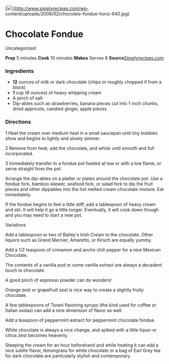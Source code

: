 ﻿

[![](../Images/0876416a-78d6-4f45-b2f0-3691b3ae6e38.jpg)](http://www.simplyrecipes.com/wp-
content/uploads/2008/02/chocolate-fondue-horiz-640.jpg)

#  Chocolate Fondue

Uncategorized

 **Prep** 5 minutes **Cook** 10 minutes **Makes** Serves 8
**Source**[Simplyrecipes.com](http://www.simplyrecipes.com/recipes/chocolate_fondue/)

###  Ingredients

  * **12** ounces of milk or dark chocolate (chips or roughly chopped if from a block)
  *  **1** cup (8 ounces) of heavy whipping cream
  * A pinch of salt
  * Dip-ables such as strawberries, banana pieces cut into 1-inch chunks, dried appricots, candied ginger, apple pieces

###  Directions

1 Heat the cream over medium heat in a small saucepan until tiny bubbles show
and begins to lightly and slowly simmer.

2 Remove from heat, add the chocolate, and whisk until smooth and full
incorporated.

3 Immediately transfer to a fondue pot heated at low or with a low flame, or
serve straight from the pot.

Arrange the dip-ables on a platter or plates around the chocolate pot. Use a
fondue fork, bamboo skewer, seafood fork, or salad fork to dip the fruit
pieces and other dippables into the hot melted cream chocolate mixture. Eat
immediately.

If the fondue begins to feel a little stiff, add a tablespoon of heavy cream
and stir. It will help it go a little longer. Eventually, it will cook down
though and you may need to start a new pot.

Variations

Add a tablespoon or two of Bailey's Irish Cream to the chocolate. Other
liquors such as Grand Marnier, Amaretto, or Kirsch are equally yummy.

Add a 1/2 teaspoon of cinnamon and ancho chili pepper for a nice Mexican
Chocolate.

The contents of a vanilla pod or some vanilla extract are always a decadent
touch to chocolate.

A good pinch of espresso powder can do wonders!

Orange zest or grapefruit zest is nice way to create a slightly fruity
chocolate.

A few tablespoons of Torani flavoring syrups (the kind used for coffee or
Italian sodas) can add a nice dimension of flavor as well.

Add a teaspoon of peppermint extract for peppermint chocolate fondue.

White chocolate is always a nice change, and spiked with a little liquor or
citrus zest becomes heavenly.

Steeping the cream for an hour beforehand and while heating it can add a nice
subtle flavor, lemongrass for white chocolate or a bag of Earl Grey tea for
dark chocolate are particularly stylish and contemporary.

